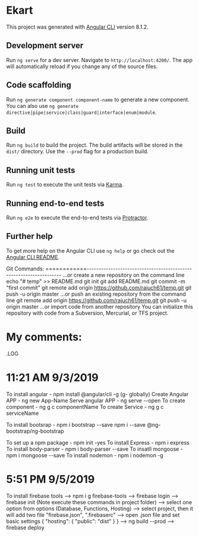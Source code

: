 # Ekart

This project was generated with [Angular CLI](https://github.com/angular/angular-cli) version 8.1.2.

## Development server

Run `ng serve` for a dev server. Navigate to `http://localhost:4200/`. The app will automatically reload if you change any of the source files.

## Code scaffolding

Run `ng generate component component-name` to generate a new component. You can also use `ng generate directive|pipe|service|class|guard|interface|enum|module`.

## Build

Run `ng build` to build the project. The build artifacts will be stored in the `dist/` directory. Use the `--prod` flag for a production build.

## Running unit tests

Run `ng test` to execute the unit tests via [Karma](https://karma-runner.github.io).

## Running end-to-end tests

Run `ng e2e` to execute the end-to-end tests via [Protractor](http://www.protractortest.org/).

## Further help

To get more help on the Angular CLI use `ng help` or go check out the [Angular CLI README](https://github.com/angular/angular-cli/blob/master/README.md).

Git Commands:
============-------------------------------------------------------------------
…or create a new repository on the command line
 echo "# temp" >> README.md
git init
git add README.md
git commit -m "first commit"
git remote add origin https://github.com/rajuch61/temp.git
git push -u origin master
…or push an existing repository from the command line
 git remote add origin https://github.com/rajuch61/temp.git
git push -u origin master
…or import code from another repository
You can initialize this repository with code from a Subversion, Mercurial, or TFS project.

My comments:
========================================================================================================
.LOG

11:21 AM 9/3/2019
=================
To install angular  - npm install @angular/cli -g (g- globally)
Create Angular APP  - ng new App-Name
Serve angular APP   - ng serve --open
To create component - ng g c componentName
To create Service   - ng g c serviceName

To install bootsrap - 
	npm i bootstrap --save
	npm i --save @ng-bootstrap/ng-bootstrap



To set up a npm package - npm init -yes
To install Express      - npm i express
To install body-parser  - npm i body-parser --save
To insatll mongoose     - npm i mongoose --save
To install nodemon      - npm i nodemon -g

5:51 PM 9/5/2019
================
To install firebase tools
  --> npm i g firebase-tools
	--> firebase login
	--> firebase init (Note execute these commands in project folder)
	--> select one option from options (Database, Functions, Hosting)
	--> select project, then it will add two file "firebase.json", ".firebaserc"
	--> open .json file and set basic settings 
        {
          "hosting": {
            "public": "dist"
          }
        }
    --> ng build --prod
    --> firebase deploy
